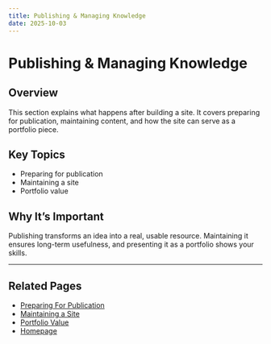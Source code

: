 ```yaml
---
title: Publishing & Managing Knowledge
date: 2025-10-03
---
```

# Publishing & Managing Knowledge

## Overview
This section explains what happens after building a site. It covers preparing for publication, maintaining content, and how the site can serve as a portfolio piece.

## Key Topics
- Preparing for publication  
- Maintaining a site  
- Portfolio value  

## Why It’s Important
Publishing transforms an idea into a real, usable resource. Maintaining it ensures long-term usefulness, and presenting it as a portfolio shows your skills.

---
## Related Pages
- [Preparing For Publication](page19.md) 
- [Maintaining a Site](page20.md)
- [Portfolio Value](page21.md)
- [Homepage](../index.md)  